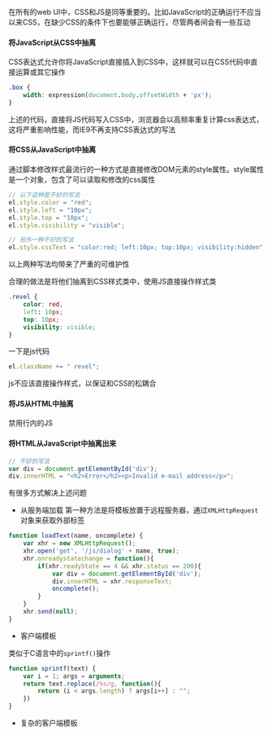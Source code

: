 在所有的web UI中，CSS和JS是同等重要的。比如JavaScript的正确运行不应当以来CSS，在缺少CSS的条件下也要能够正确运行，尽管两者间会有一些互动

#### 将JavaScript从CSS中抽离
CSS表达式允许你将JavaScript直接插入到CSS中，这样就可以在CSS代码中直接运算或其它操作

```css
.box {
    width: expression(document.body.offsetWidth + 'px');
}
```

上述的代码，直接将JS代码写入CSS中，浏览器会以高频率重复计算css表达式，这将严重影响性能，而IE9不再支持CSS表达式的写法

#### 将CSS从JavaScript中抽离
通过脚本修改样式最流行的一种方式是直接修改DOM元素的style属性。style属性是一个对象，包含了可以读取和修改的css属性

```js
// 以下这种是不好的写法
el.style.color = "red";
el.style.left = "10px";
el.style.top = "10px";
el.style.visibility = "visible";

// 另外一种不好的写法
el.style.cssText = "color:red; left:10px; top:10px; visibility:hidden";
```

以上两种写法均带来了严重的可维护性

合理的做法是将他们抽离到CSS样式类中，使用JS直接操作样式类

```css
.revel {
    color: red,
    left: 10px;
    top: 10px;
    visibility: visible;
}
```
一下是js代码

```js
el.className += " revel";
```

js不应该直接操作样式，以保证和CSS的松耦合

#### 将JS从HTML中抽离
禁用行内的JS

#### 将HTML从JavaScript中抽离出来
```js
// 不好的写法
var div = document.getElementById('div');
div.innerHTML = "<h2>Error</h2><p>Invalid e-mail address</p>";
```

有很多方式解决上述问题

* 从服务端加载
第一种方法是将模板放置于远程服务器，通过`XMLHttpRequest`对象来获取外部标签

```js
function loadText(name, oncomplete) {
    var xhr = new XMLHttpRequest();
    xhr.open('get', '/js/dialog' + name, true);
    xhr.onreadystatechange = function(){
        if(xhr.readyState == 4 && xhr.status == 200){
            var div = document.getElementById('div');
            div.innerHTML = xhr.responseText;
            oncomplete();
        }
    }
    xhr.send(null);
}
```

* 客户端模板

类似于C语言中的`sprintf()`操作

```js
function sprintf(text) {
    var i = 1; args = arguments;
    return text.replace(/%s/g, function(){
        return (i < args.length) ? args[i++] : "";
    })
}
```

* 复杂的客户端模板




















